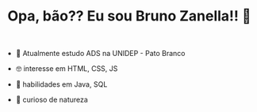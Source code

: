 <h1 align = center> Opa, bão?? Eu sou Bruno Zanella!! 🖖</h1>
</br>

- 🌱 Atualmente estudo ADS na UNIDEP - Pato Branco
- 🤓 interesse em HTML, CSS, JS
- 📕 habilidades em Java, SQL
- 🔎 curioso de natureza
 
  
  ##
